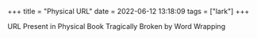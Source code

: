 +++
title = "Physical URL"
date = 2022-06-12 13:18:09
tags = ["lark"]
+++

URL Present in Physical Book Tragically Broken by Word Wrapping
